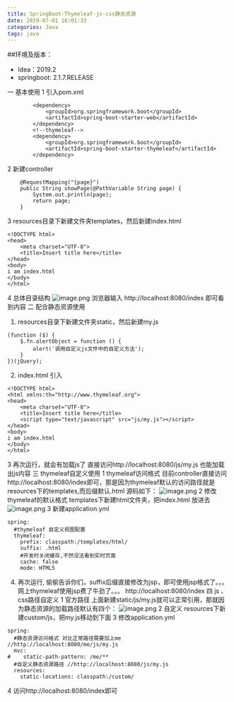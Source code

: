 ```yaml
---
title: SpringBoot-Thymeleaf-js-css静态资源
date: 2019-07-01 16:01:33
categories: Java
tags: java
---
```


<meta name="referrer" content="no-referrer" />


##环境及版本：
- Idea：2019.2
- springboot: 2.1.7.RELEASE

一 基本使用
1 引入pom.xml
```
        <dependency>
            <groupId>org.springframework.boot</groupId>
            <artifactId>spring-boot-starter-web</artifactId>
        </dependency>
        <!--thymeleaf-->
        <dependency>
            <groupId>org.springframework.boot</groupId>
            <artifactId>spring-boot-starter-thymeleaf</artifactId>
        </dependency>
```
2 新建controller
```
    @RequestMapping("{page}")
    public String showPage(@PathVariable String page) {
        System.out.println(page);
        return page;
    }
```
3 resources目录下新建文件夹templates，然后新建index.html
```
<!DOCTYPE html>
<head>
    <meta charset="UTF-8">
    <title>Insert title here</title>
</head>
<body>
i am index.html
</body>
</html>
```
4 总体目录结构
![image.png](https://upload-images.jianshu.io/upload_images/2803682-cc8ad33b5b3e2c96.png?imageMogr2/auto-orient/strip%7CimageView2/2/w/1240)
浏览器输入 http://localhost:8080/index 即可看到内容
二 配合静态资源使用
1. resources目录下新建文件夹static，然后新建my.js
```
(function ($) {
    $.fn.alertObject = function () {
        alert('调用自定义js文件中的自定义方法');
    }
})(jQuery);
```
2. index.html 引入
```
<!DOCTYPE html>
<html xmlns:th="http://www.thymeleaf.org">
<head>
    <meta charset="UTF-8">
    <title>Insert title here</title>
    <script type="text/javascript" src="js/my.js"></script>
</head>
<body>
i am index.html
</body>
</html>
```
3 再次运行，就会有加载js了
直接访问http://localhost:8080/js/my.js 也能加载出js内容
三 thymeleaf自定义使用
1 thymeleaf访问格式
目前controller直接访问http://localhost:8080/index即可，那是因为thymeleaf默认的访问路径就是resources下的templates,而后缀默认.html 
源码如下：
![image.png](https://upload-images.jianshu.io/upload_images/2803682-be40f49b0ec63bdd.png?imageMogr2/auto-orient/strip%7CimageView2/2/w/1240)
2 修改thymeleaf的默认格式
templates下新建html文件夹，把index.html 放进去
![image.png](https://upload-images.jianshu.io/upload_images/2803682-ea199242a6647f1d.png?imageMogr2/auto-orient/strip%7CimageView2/2/w/1240)
3 新建application.yml
```
spring:
  #thymeleaf 自定义视图配置
  thymeleaf:
    prefix: classpath:/templates/html/
    suffix: .html
    #开发时关闭缓存,不然没法看到实时页面
    cache: false
    mode: HTML5
```
4. 再次运行,
偷偷告诉你们，suffix后缀直接修改为jsp，即可使用jsp格式了。。。网上thymeleaf使用jsp费了牛劲了。。。
http://localhost:8080/index
四 js 、css路径自定义
1 官方路径
上面新建static/js/my.js就可以正常引用，那就因为静态资源的加载路径默认有四个：
![image.png](https://upload-images.jianshu.io/upload_images/2803682-bcf96575797ac3e3.png?imageMogr2/auto-orient/strip%7CimageView2/2/w/1240)
2 自定义
resources下新建custom/js，把my.js移动到下面
3 修改application.yml
```
spring:
  #静态资源访问格式 对比正常路径需要加上me  //http://localhost:8080/me/js/my.js
  mvc:
#    static-path-pattern: /me/**
  #自定义静态资源路径 //http://localhost:8080/js/my.js
  resources:
    static-locations: classpath:/custom/
```
4 访问http://localhost:8080/index即可
